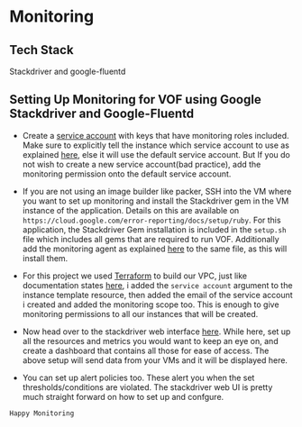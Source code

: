 # Monitoring

## Tech Stack
Stackdriver and google-fluentd

## Setting Up Monitoring for VOF using Google Stackdriver and Google-Fluentd

- Create a [service account](https://cloud.google.com/compute/docs/access/create-enable-service-accounts-for-instances) with keys that have monitoring roles included. Make sure to explicitly tell the instance which service account to use as explained [here](https://cloud.google.com/compute/docs/access/create-enable-service-accounts-for-instances), else it will use the default service account. But If you do not wish to create a new service account(bad practice), add the monitoring permission onto the default service account.

- If you are not using an image builder like packer, SSH into the VM where you want to set up monitoring and install the Stackdriver gem in the VM instance of the application. Details on this are available on `https://cloud.google.com/error-reporting/docs/setup/ruby`. For this application, the Stackdriver Gem installation is included in the `setup.sh` file which includes all gems that are required to run VOF. Additionally add the monitoring agent as explained [here](https://cloud.google.com/monitoring/agent/install-agent) to the same file, as this will install them.

- For this project we used [Terraform](https://www.terraform.io) to build our VPC, just like documentation states [here](https://www.terraform.io/docs/providers/google/r/compute_instance.html), i added the `service account` argument to the instance template resource, then added the email of the service account i created and added the monitoring scope too. This is enough to give monitoring permissions to all our instances that will be created.

- Now head over to the stackdriver web interface [here](https://app.google.stackdriver.com/). While here, set up all the resources and metrics you would want to keep an eye on, and create a dashboard that contains all those for ease of access. The above setup will send data from your VMs and it will be displayed here.

- You can set up alert policies too. These alert you when the set thresholds/conditions are violated. The stackdriver web UI is pretty much straight forward on how to set up and confgure. 

`Happy Monitoring`